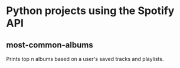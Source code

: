 # Python projects using the Spotify API

## most-common-albums
Prints top n albums based on a user's saved tracks and playlists.

